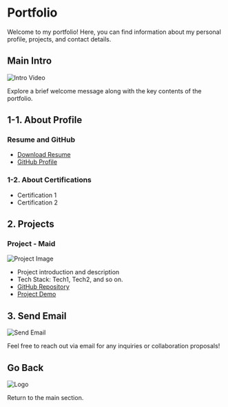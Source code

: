 # Portfolio

Welcome to my portfolio! Here, you can find information about my personal profile, projects, and contact details.

## Main Intro

![Intro Video](images/intro_thumbnail.jpg)

Explore a brief welcome message along with the key contents of the portfolio.

## 1-1. About Profile

### Resume and GitHub

- [Download Resume](your_resume.pdf)
- [GitHub Profile](https://github.com/your_username)

### 1-2. About Certifications

- Certification 1
- Certification 2

## 2. Projects

### Project - Maid

![Project Image](project_thumbnails/project_1_thumbnail.jpg)

- Project introduction and description
- Tech Stack: Tech1, Tech2, and so on.
- [GitHub Repository](https://github.com/your_username/project_1)
- [Project Demo](project_demos/project_1_demo.html)

## 3. Send Email

![Send Email](contact_thumbnails/mail_thumbnail.jpg)

Feel free to reach out via email for any inquiries or collaboration proposals!

## Go Back

![Logo](home_thumbnails/home_thumbnail.jpg)

Return to the main section.